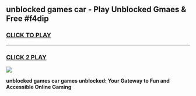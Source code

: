 
## unblocked games car - Play Unblocked Gmaes & Free #f4dip
<h3>
<a href="https://news.freeplayer.one?title=unblocked_games_car&ref=03M">CLICK TO PLAY</a></h3>
<hr>

<h3>
<a href="https://news.freeplayer.one?title=unblocked_games_car&ref=03M">CLICK 2 PLAY</a>
  
</h3>

<a href="https://news.freeplayer.one?title=unblocked_games_car&ref=03M"><img src="https://clearcache.store/games.png"></a>


**unblocked games car games unblocked: Your Gateway to Fun and Accessible Online Gaming**
